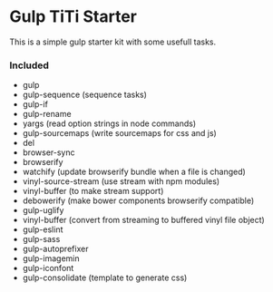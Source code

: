 # Gulp TiTi Starter

This is a simple gulp starter kit with some usefull tasks.

### Included

* gulp
* gulp-sequence (sequence tasks)
* gulp-if
* gulp-rename
* yargs (read option strings in node commands)
* gulp-sourcemaps (write sourcemaps for css and js)
* del
* browser-sync
* browserify
* watchify (update browserify bundle when a file is changed)
* vinyl-source-stream (use stream with npm modules)
* vinyl-buffer (to make stream support)
* debowerify (make bower components browserify compatible)
* gulp-uglify
* vinyl-buffer (convert from streaming to buffered vinyl file object)
* gulp-eslint
* gulp-sass
* gulp-autoprefixer
* gulp-imagemin
* gulp-iconfont
* gulp-consolidate (template to generate css)